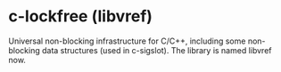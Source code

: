 c-lockfree (libvref)
====================

Universal non-blocking infrastructure for C/C++, including some non-blocking data structures (used in c-sigslot). The library is named libvref now.
